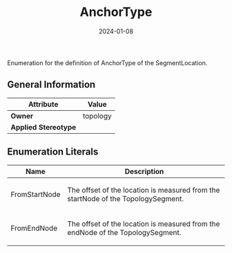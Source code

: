 ﻿---
title: AnchorType
toc: false
type: specs
date: "2024-01-08"
draft: false
specification: VEC
version: 2.1.0
documentType: "Recommendation"
elementType: Class
classes:
  - AnchorType
menu_name: vec-2.1.0
---
<p> Enumeration for the definition of AnchorType of the SegmentLocation.      </p>

## General Information

| Attribute               | Value |
|-------------------------|-------|
| **Owner**               | topology |
| **Applied Stereotype**  |   |

## Enumeration Literals
| Name          | **Description** |
|---------------|-----------------|
| FromStartNode | <p> The offset of the location is measured from the startNode of the TopologySegment.      </p> |
| FromEndNode | <p> The offset of the location is measured from the endNode of the TopologySegment.      </p> |
